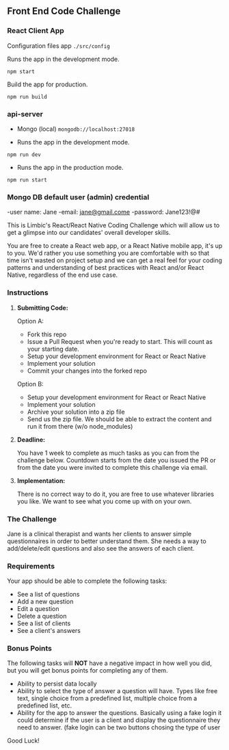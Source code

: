 ## Front End Code Challenge

### React Client App

Configuration files app `./src/config`

Runs the app in the development mode.

`npm start`

Build the app for production.

`npm run build`

### api-server
- Mongo (local) `mongodb://localhost:27018`

- Runs the app in the development mode.

`npm run dev`

- Runs the app in the production mode.

`npm run start`

### Mongo DB default user (admin) credential
-user name:  Jane
-email:      jane@gmail.come
-password:   Jane123!@#


This is Limbic's React/React Native Coding Challenge which will allow us to get a glimpse into our candidates' overall developer skills.

You are free to create a React web app, or a React Native mobile app, it's up to you. We'd rather you use something you are comfortable with so that time isn't wasted on project setup and we can get a real feel for your coding patterns and understanding of best practices with React and/or React Native, regardless of the end use case.

### Instructions

1. **Submitting Code:**

   Option A:
      - Fork this repo
      - Issue a Pull Request when you're ready to start. This will count as your starting date.
      - Setup your development environment for React or React Native
      - Implement your solution
      - Commit your changes into the forked repo

   Option B:
      - Setup your development environment for React or React Native
      - Implement your solution
      - Archive your solution into a zip file
      - Send us the zip file. We should be able to extract the content and run it from there (w/o node_modules)

2. **Deadline:**

   You have 1 week to complete as much tasks as you can from the challenge below. Countdown starts from the date you issued the PR or from the date you were invited to complete this challenge via email.

3. **Implementation:**

   There is no correct way to do it, you are free to use whatever libraries you like.  We want to see what you come up with on your own.

### The Challenge

Jane is a clinical therapist and wants her clients to answer simple questionnaires in order to better understand them. She needs a way to add/delete/edit questions and also see the answers of each client.

### Requirements

Your app should be able to complete the following tasks:

- See a list of questions
- Add a new question
- Edit a question
- Delete a question
- See a list of clients
- See a client's answers

### Bonus Points

The following tasks will **NOT** have a negative impact in how well you did, but you will get bonus points for completing any of them.

- Ability to persist data locally
- Ability to select the type of answer a question will have. Types like free text, single choice from a predefined list, multiple choice from a predefined list, etc.
- Ability for the app to answer the questions. Basically using a fake login it could determine if the user is a client and display the questionnaire they need to answer. (fake login can be two buttons chosing the type of user

Good Luck!
